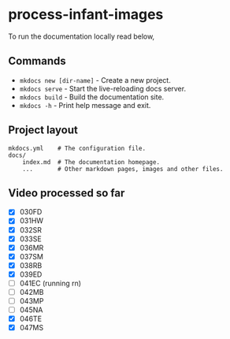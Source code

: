 # process-infant-images

To run the documentation locally read below,

## Commands

* `mkdocs new [dir-name]` - Create a new project.
* `mkdocs serve` - Start the live-reloading docs server.
* `mkdocs build` - Build the documentation site.
* `mkdocs -h` - Print help message and exit.

## Project layout

    mkdocs.yml    # The configuration file.
    docs/
        index.md  # The documentation homepage.
        ...       # Other markdown pages, images and other files.

## Video processed so far

* [X] 030FD
* [X] 031HW
* [X] 032SR
* [X] 033SE
* [X] 036MR
* [X] 037SM
* [X] 038RB
* [X] 039ED
* [ ] 041EC (running rn)
* [ ] 042MB
* [ ] 043MP
* [ ] 045NA
* [X] 046TE
* [X] 047MS

